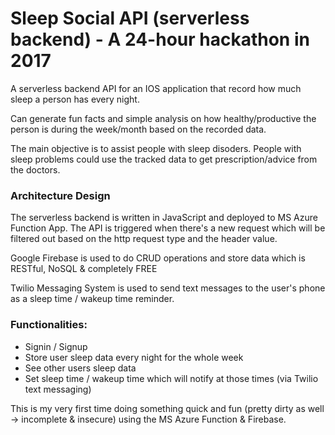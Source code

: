 # Sleep Social API (serverless backend) - A 24-hour hackathon in 2017

A serverless backend API for an IOS application that record how much sleep a person has every night. 

Can generate fun facts and simple analysis on how healthy/productive the person is during the week/month based on the recorded data.

The main objective is to assist people with sleep disoders. People with sleep problems could use the tracked data to get prescription/advice from the doctors.

### Architecture Design
The serverless backend is written in JavaScript and deployed to MS Azure Function App. The API is triggered when there's a new request which will be filtered out based on the http request type and the header value.

Google Firebase is used to do CRUD operations and store data which is RESTful, NoSQL & completely FREE 

Twilio Messaging System is used to send text messages to the user's phone as a sleep time / wakeup time reminder.

### Functionalities:
- Signin / Signup
- Store user sleep data every night for the whole week
- See other users sleep data
- Set sleep time / wakeup time which will notify at those times (via Twilio text messaging)

This is my very first time doing something quick and fun (pretty dirty as well -> incomplete & insecure) using the MS Azure Function & Firebase.
